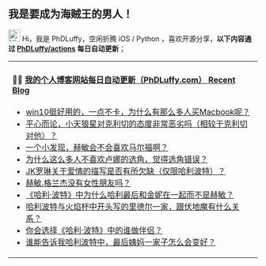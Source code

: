## 我是要成为海贼王的男人！

<img src='https://qpluspicture.oss-cn-beijing.aliyuncs.com/6LjjQA/Hi.gif' alt='Hi' width="24"/> Hi，我是 PhDLuffy，空闲折腾 iOS / Python ，喜欢开源分享，**以下内容通过 <a href="https://github.com/PhDLuffy/PhDLuffy/actions" target="_blank">PhDLuffy/actions</a> 每日自动更新**；

<table>
<td>

#### 🤹‍♀️ <a href="https://phdluffy.com/" target="_blank">我的个人博客网站每日自动更新（PhDLuffy.com） Recent Blog</a>

<!-- blog starts -->
* <a href='https://PhDLuffy.github.io/2020/06/28/win10%E6%8C%BA%E5%A5%BD%E7%94%A8%E7%9A%84-%E4%B8%80%E7%82%B9%E4%B8%8D%E5%8D%A1-%E4%B8%BA%E4%BB%80%E4%B9%88%E6%9C%89%E9%82%A3%E4%B9%88%E5%A4%9A%E4%BA%BA%E4%B9%B0Macbook%E5%91%A2/' target='_blank'>win10挺好用的，一点不卡，为什么有那么多人买Macbook呢？</a>
* <a href='https://PhDLuffy.github.io/2020/06/25/%E5%B9%B3%E5%BF%83%E8%80%8C%E8%AE%BA-%E5%B0%8F%E5%A4%A9%E7%8B%BC%E6%98%9F%E5%AF%B9%E5%85%8B%E5%88%A9%E5%88%87%E7%9A%84%E6%80%81%E5%BA%A6%E9%9D%9E%E5%B8%B8%E6%81%B6%E5%8A%A3%E5%90%97-%E7%9B%B8%E8%BE%83%E4%BA%8E%E5%85%8B%E5%88%A9%E5%88%87%E5%AF%B9%E4%BB%96/' target='_blank'>平心而论，小天狼星对克利切的态度非常恶劣吗（相较于克利切对他）？</a>
* <a href='https://PhDLuffy.github.io/2020/06/25/%E4%B8%80%E4%B8%AA%E5%B0%8F%E5%8F%91%E7%8E%B0-%E8%B5%AB%E6%95%8F%E4%BC%9A%E4%B8%8D%E4%BC%9A%E5%96%9C%E6%AC%A2%E9%A9%AC%E5%B0%94%E7%A6%8F%E5%95%8A/' target='_blank'>一个小发现，赫敏会不会喜欢马尔福啊？</a>
* <a href='https://PhDLuffy.github.io/2020/05/14/%E4%B8%BA%E4%BB%80%E4%B9%88%E8%BF%99%E4%B9%88%E5%A4%9A%E4%BA%BA%E4%B8%8D%E5%96%9C%E6%AC%A2%E5%8D%A2%E5%A8%9C%E7%9A%84%E9%80%89%E8%A7%92-%E8%A7%89%E5%BE%97%E9%80%89%E8%A7%92%E9%94%99%E8%AF%AF/' target='_blank'>为什么这么多人不喜欢卢娜的选角，觉得选角错误？</a>
* <a href='https://PhDLuffy.github.io/2020/04/30/JK%E7%BD%97%E7%90%B3%E5%85%B3%E4%BA%8E%E7%88%B1%E6%83%85%E7%9A%84%E6%8F%8F%E5%86%99%E6%98%AF%E5%90%A6%E6%9C%89%E6%89%80%E6%AC%A0%E7%BC%BA-%E4%BB%85%E9%99%90%E5%93%88%E5%88%A9%E6%B3%A2%E7%89%B9/' target='_blank'>JK罗琳关于爱情的描写是否有所欠缺（仅限哈利波特）？</a>
* <a href='https://PhDLuffy.github.io/2020/04/22/%E8%B5%AB%E6%95%8F.%E6%A0%BC%E5%85%B0%E6%9D%B0%E6%B2%A1%E6%9C%89%E5%A5%B3%E6%80%A7%E6%9C%8B%E5%8F%8B%E5%90%97/' target='_blank'>赫敏.格兰杰没有女性朋友吗？</a>
* <a href='https://PhDLuffy.github.io/2020/04/22/%E5%93%88%E5%88%A9-%E6%B3%A2%E7%89%B9-%E4%B8%AD%E4%B8%BA%E4%BB%80%E4%B9%88%E5%93%88%E5%88%A9%E6%9C%80%E5%90%8E%E5%92%8C%E9%87%91%E5%A6%AE%E5%9C%A8%E4%B8%80%E8%B5%B7%E8%80%8C%E4%B8%8D%E6%98%AF%E8%B5%AB%E6%95%8F/' target='_blank'>《哈利·波特》中为什么哈利最后和金妮在一起而不是赫敏？</a>
* <a href='https://PhDLuffy.github.io/2020/04/21/%E5%93%88%E5%88%A9%E6%B3%A2%E7%89%B9%E4%B8%8E%E7%81%AB%E7%84%B0%E6%9D%AF%E4%B8%AD%E5%BC%80%E5%A4%B4%E5%86%99%E7%9A%84%E9%87%8C%E5%BE%B7%E5%B0%94%E4%B8%80%E5%AE%B6-%E8%B7%9F%E4%BC%8F%E5%9C%B0%E9%AD%94%E6%9C%89%E4%BB%80%E4%B9%88%E5%85%B3%E7%B3%BB/' target='_blank'>哈利波特与火焰杯中开头写的里德尔一家，跟伏地魔有什么关系？</a>
* <a href='https://PhDLuffy.github.io/2020/04/21/%E4%BD%A0%E4%BC%9A%E9%80%89%E6%8B%A9-%E5%93%88%E5%88%A9-%E6%B3%A2%E7%89%B9-%E4%B8%AD%E7%9A%84%E8%B0%81%E5%81%9A%E4%BC%B4%E4%BE%A3/' target='_blank'>你会选择《哈利·波特》中的谁做伴侣？</a>
* <a href='https://PhDLuffy.github.io/2020/04/20/%E8%B0%81%E8%83%BD%E5%91%8A%E8%AF%89%E6%88%91%E5%93%88%E5%88%A9%E6%B3%A2%E7%89%B9%E4%B8%AD-%E6%9C%80%E5%90%8E%E5%A7%A8%E5%A6%88%E4%B8%80%E5%AE%B6%E5%AD%90%E6%80%8E%E4%B9%88%E4%BC%9A%E5%8F%98%E5%A5%BD/' target='_blank'>谁能告诉我哈利波特中，最后姨妈一家子怎么会变好？</a>
<!-- blog ends -->

</td>
</table>

